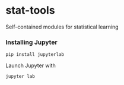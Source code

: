 # stat-tools
Self-contained modules for statistical learning


### Installing Jupyter

```
pip install jupyterlab
```

Launch Jupyter with

```
jupyter lab
```
